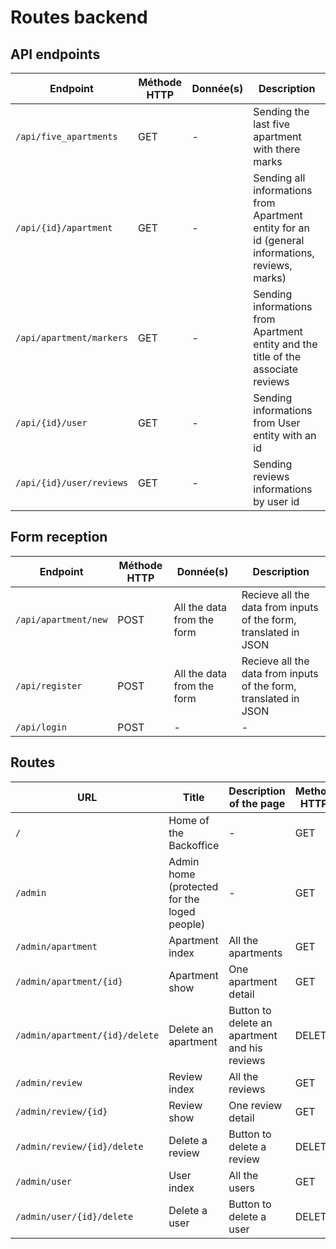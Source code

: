 # Routes backend

## API endpoints

| Endpoint | Méthode HTTP | Donnée(s) | Description |
|--|--|--|--|
| `/api/five_apartments` | GET | - | Sending the last five apartment with there marks |
| `/api/{id}/apartment` | GET | - | Sending all informations from Apartment entity for an id (general informations, reviews, marks) |
| `/api/apartment/markers` | GET | - | Sending informations from Apartment entity and the title of the associate reviews |
| `/api/{id}/user` | GET | - | Sending informations from User entity with an id |
| `/api/{id}/user/reviews` | GET | - | Sending reviews informations by user id |

## Form reception
| Endpoint | Méthode HTTP | Donnée(s) | Description |
|--|--|--|--|
| `/api/apartment/new` | POST | All the data from the form | Recieve all the data from inputs of the form, translated in JSON |
| `/api/register` | POST | All the data from the form | Recieve all the data from inputs of the form, translated in JSON |
| `/api/login` | POST | - | - |


## Routes

| URL | Title | Description of the page | Method HTTP |
|--|--|--|--|
| `/` | Home of the Backoffice | - | GET |
| `/admin` | Admin home (protected for the loged people) | - | GET |
| `/admin/apartment` | Apartment index | All the apartments | GET |
| `/admin/apartment/{id}` | Apartment show | One apartment detail | GET |
| `/admin/apartment/{id}/delete` | Delete an apartment | Button to delete an apartment and his reviews | DELETE |
| `/admin/review` | Review index | All the reviews | GET |
| `/admin/review/{id}` | Review show |One review detail | GET |
| `/admin/review/{id}/delete` | Delete a review | Button to delete a review | DELETE |
| `/admin/user` | User index | All the users | GET |
| `/admin/user/{id}/delete` | Delete a user | Button to delete a user | DELETE |


